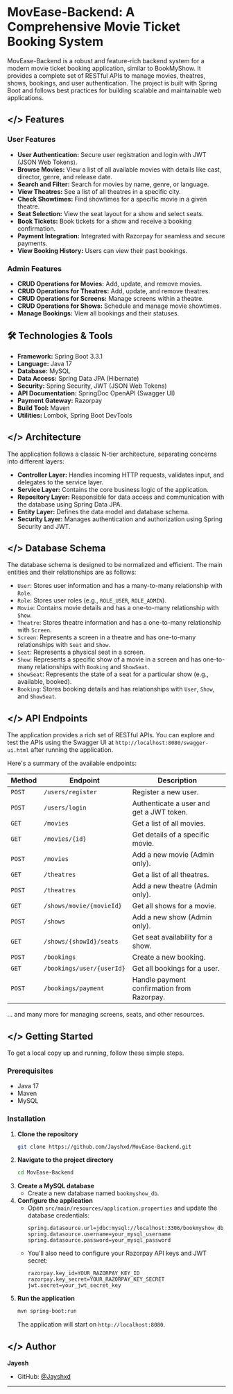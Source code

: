 # MovEase-Backend: A Comprehensive Movie Ticket Booking System

MovEase-Backend is a robust and feature-rich backend system for a modern movie ticket booking application, similar to BookMyShow. It provides a complete set of RESTful APIs to manage movies, theatres, shows, bookings, and user authentication. The project is built with Spring Boot and follows best practices for building scalable and maintainable web applications.

## </> Features

### User Features
- **User Authentication:** Secure user registration and login with JWT (JSON Web Tokens).
- **Browse Movies:** View a list of all available movies with details like cast, director, genre, and release date.
- **Search and Filter:** Search for movies by name, genre, or language.
- **View Theatres:** See a list of all theatres in a specific city.
- **Check Showtimes:** Find showtimes for a specific movie in a given theatre.
- **Seat Selection:** View the seat layout for a show and select seats.
- **Book Tickets:** Book tickets for a show and receive a booking confirmation.
- **Payment Integration:** Integrated with Razorpay for seamless and secure payments.
- **View Booking History:** Users can view their past bookings.

### Admin Features
- **CRUD Operations for Movies:** Add, update, and remove movies.
- **CRUD Operations for Theatres:** Add, update, and remove theatres.
- **CRUD Operations for Screens:** Manage screens within a theatre.
- **CRUD Operations for Shows:** Schedule and manage movie showtimes.
- **Manage Bookings:** View all bookings and their statuses.

## 🛠️ Technologies & Tools

- **Framework:** Spring Boot 3.3.1
- **Language:** Java 17
- **Database:** MySQL
- **Data Access:** Spring Data JPA (Hibernate)
- **Security:** Spring Security, JWT (JSON Web Tokens)
- **API Documentation:** SpringDoc OpenAPI (Swagger UI)
- **Payment Gateway:** Razorpay
- **Build Tool:** Maven
- **Utilities:** Lombok, Spring Boot DevTools

## </> Architecture

The application follows a classic N-tier architecture, separating concerns into different layers:

- **Controller Layer:** Handles incoming HTTP requests, validates input, and delegates to the service layer.
- **Service Layer:** Contains the core business logic of the application.
- **Repository Layer:** Responsible for data access and communication with the database using Spring Data JPA.
- **Entity Layer:** Defines the data model and database schema.
- **Security Layer:** Manages authentication and authorization using Spring Security and JWT.

## </> Database Schema

The database schema is designed to be normalized and efficient. The main entities and their relationships are as follows:

- `User`: Stores user information and has a many-to-many relationship with `Role`.
- `Role`: Stores user roles (e.g., `ROLE_USER`, `ROLE_ADMIN`).
- `Movie`: Contains movie details and has a one-to-many relationship with `Show`.
- `Theatre`: Stores theatre information and has a one-to-many relationship with `Screen`.
- `Screen`: Represents a screen in a theatre and has one-to-many relationships with `Seat` and `Show`.
- `Seat`: Represents a physical seat in a screen.
- `Show`: Represents a specific show of a movie in a screen and has one-to-many relationships with `Booking` and `ShowSeat`.
- `ShowSeat`: Represents the state of a seat for a particular show (e.g., available, booked).
- `Booking`: Stores booking details and has relationships with `User`, `Show`, and `ShowSeat`.

## </> API Endpoints

The application provides a rich set of RESTful APIs. You can explore and test the APIs using the Swagger UI at `http://localhost:8080/swagger-ui.html` after running the application.

Here's a summary of the available endpoints:

| Method | Endpoint | Description |
| --- | --- | --- |
| `POST` | `/users/register` | Register a new user. |
| `POST` | `/users/login` | Authenticate a user and get a JWT token. |
| `GET` | `/movies` | Get a list of all movies. |
| `GET` | `/movies/{id}` | Get details of a specific movie. |
| `POST` | `/movies` | Add a new movie (Admin only). |
| `GET` | `/theatres` | Get a list of all theatres. |
| `POST` | `/theatres` | Add a new theatre (Admin only). |
| `GET` | `/shows/movie/{movieId}` | Get all shows for a movie. |
| `POST` | `/shows` | Add a new show (Admin only). |
| `GET` | `/shows/{showId}/seats` | Get seat availability for a show. |
| `POST` | `/bookings` | Create a new booking. |
| `GET` | `/bookings/user/{userId}` | Get all bookings for a user. |
| `POST` | `/bookings/payment` | Handle payment confirmation from Razorpay. |

... and many more for managing screens, seats, and other resources.

## </> Getting Started

To get a local copy up and running, follow these simple steps.

### Prerequisites

- Java 17
- Maven
- MySQL

### Installation

1. **Clone the repository**
   ```sh
   git clone https://github.com/Jayshxd/MovEase-Backend.git
   ```
2. **Navigate to the project directory**
   ```sh
   cd MovEase-Backend
   ```
3. **Create a MySQL database**
   - Create a new database named `bookmyshow_db`.
4. **Configure the application**
   - Open `src/main/resources/application.properties` and update the database credentials:
     ```properties
     spring.datasource.url=jdbc:mysql://localhost:3306/bookmyshow_db
     spring.datasource.username=your_mysql_username
     spring.datasource.password=your_mysql_password
     ```
   - You'll also need to configure your Razorpay API keys and JWT secret:
     ```properties
     razorpay.key_id=YOUR_RAZORPAY_KEY_ID
     razorpay.key_secret=YOUR_RAZORPAY_KEY_SECRET
     jwt.secret=your_jwt_secret_key
     ```
5. **Run the application**
   ```sh
   mvn spring-boot:run
   ```
   The application will start on `http://localhost:8080`.

## </> Author

**Jayesh**

- GitHub: [@Jayshxd](https://github.com/Jayshxd)

---
